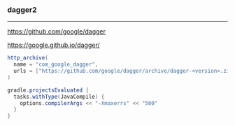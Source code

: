 ### dagger2
---
https://github.com/google/dagger

https://google.github.io/dagger/

```java
http_archive(
  name = "com_google_dagger",
  urls = ["https://github.com/google/dagger/archive/dagger-<version>.zip"]
)

gradle.projectsEvaluated {
  tasks.withType(JavaCompile) {
    options.compilerArgs << "-Xmaxerrs" << "500"
  }
}
```

```
```

```
```


